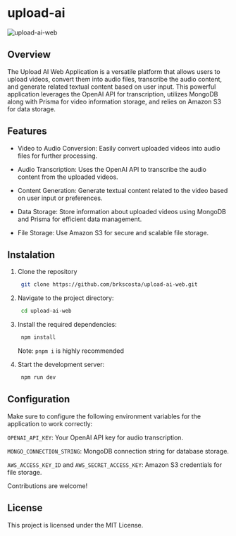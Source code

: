 # upload-ai

![upload-ai-web](https://github.com/brkscosta/upload-ai/assets/31209677/f163bcf4-fd3e-42e8-b8de-fcfd258fa618)

## Overview

The Upload AI Web Application is a versatile platform that allows users to upload videos, convert them into audio files, transcribe the audio content, and generate related textual content based on user input. This powerful application leverages the OpenAI API for transcription, utilizes MongoDB along with Prisma for video information storage, and relies on Amazon S3 for data storage.

## Features

- Video to Audio Conversion: Easily convert uploaded videos into audio files for further processing.

- Audio Transcription: Uses the OpenAI API to transcribe the audio content from the uploaded videos.

- Content Generation: Generate textual content related to the video based on user input or preferences.

- Data Storage: Store information about uploaded videos using MongoDB and Prisma for efficient data management.

- File Storage: Use Amazon S3 for secure and scalable file storage.

## Instalation

1. Clone the repository
   ```bash
    git clone https://github.com/brkscosta/upload-ai-web.git
   ```

2. Navigate to the project directory:
   ```bash
    cd upload-ai-web
   ```

3. Install the required dependencies:
   ```bash
    npm install
   ```
   Note: `pnpm i` is highly recommended

4. Start the development server:
   ```bash
    npm run dev
   ```

## Configuration

Make sure to configure the following environment variables for the application to work correctly:

`OPENAI_API_KEY`: Your OpenAI API key for audio transcription.

`MONGO_CONNECTION_STRING`: MongoDB connection string for database storage.

`AWS_ACCESS_KEY_ID` and `AWS_SECRET_ACCESS_KEY`: Amazon S3 credentials for file storage.

Contributions are welcome!

## License

This project is licensed under the MIT License.
